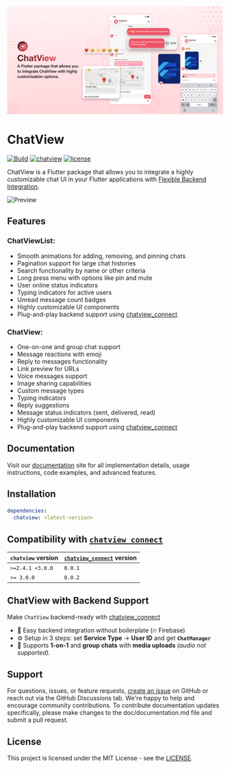 ![Banner](https://raw.githubusercontent.com/SimformSolutionsPvtLtd/chatview/main/preview/banner.png)

# ChatView

[![Build](https://github.com/SimformSolutionsPvtLtd/chatview/actions/workflows/flutter.yaml/badge.svg?branch=main)](https://github.com/SimformSolutionsPvtLtd/chatview/actions) 
[![chatview](https://img.shields.io/pub/v/chatview?label=chatview)](https://pub.dev/packages/chatview)
[![license](https://img.shields.io/badge/license-MIT-blue.svg)](https://github.com/SimformSolutionsPvtLtd/chatview/blob/main/LICENSE)

ChatView is a Flutter package that allows you to integrate a highly customizable chat UI in your
Flutter applications with [Flexible Backend Integration][chatViewConnect].

[//]: # (TODO-YASH: USE MAIN BRANCH TO DISPLAY PREVIEW GIF)
![Preview](https://raw.githubusercontent.com/SimformSolutionsPvtLtd/chatview/feat/use_data_models_from_chatview_utils/preview/chatview.gif)

## Features

### ChatViewList:

- Smooth animations for adding, removing, and pinning chats
- Pagination support for large chat histories
- Search functionality by name or other criteria
- Long press menu with options like pin and mute
- User online status indicators
- Typing indicators for active users
- Unread message count badges
- Highly customizable UI components
- Plug-and-play backend support using [chatview_connect][chatViewConnect]

### ChatView:

- One-on-one and group chat support
- Message reactions with emoji
- Reply to messages functionality
- Link preview for URLs
- Voice messages support
- Image sharing capabilities
- Custom message types
- Typing indicators
- Reply suggestions
- Message status indicators (sent, delivered, read)
- Highly customizable UI components
- Plug-and-play backend support using [chatview_connect][chatViewConnect]

## Documentation

Visit our [documentation](https://simform-flutter-packages.web.app/chatView) site for all
implementation details, usage instructions, code examples, and advanced features.

## Installation

```yaml
dependencies:
  chatview: <latest-version>
```

## Compatibility with [`chatview_connect`][chatViewConnect]

| `chatview` version | [`chatview_connect`][chatViewConnect] version |
|--------------------|-----------------------------------------------|
| `>=2.4.1 <3.0.0`   | `0.0.1`                                       |
| `>= 3.0.0`         | `0.0.2`                                       |

## ChatView with Backend Support

Make `ChatView` backend-ready with [chatview_connect][chatViewConnect]

- 🔌 Easy backend integration without boilerplate (🔥 Firebase)
- ⚙️ Setup in 3 steps: set **Service Type** -> **User ID** and get **`ChatManager`**
- 💬 Supports **1-on-1** and **group chats** with **media uploads** *(audio not supported).*

## Support

For questions, issues, or feature
requests, [create an issue](https://github.com/SimformSolutionsPvtLtd/chatview/issues) on GitHub or
reach out via the GitHub Discussions tab. We're happy to help and encourage community contributions.
To contribute documentation updates specifically, please make changes to the doc/documentation.md
file and submit a pull request.

## License

This project is licensed under the MIT License - see
the [LICENSE](https://simform-flutter-packages.web.app/chatView/license).

[chatViewConnect]: https://pub.dev/packages/chatview_connect

